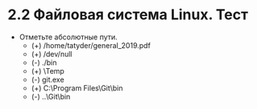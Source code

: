 # 2.2 Файловая система Linux. Тест

* Отметьте абсолютные пути.
  * (+) /home/tatyder/general_2019.pdf
  * (+) /dev/null
  * (-) ./bin
  * (+) \Temp
  * (-) git.exe
  * (+) C:\Program Files\Git\bin
  * (-) ..\Git\bin
